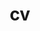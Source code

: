 ---
layout: cv
permalink: /cv/
title: cv
nav: true
nav_order: 2
cv_pdf:
description:
toc:
  sidebar: left
---